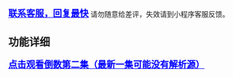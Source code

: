 <a href="https://gitee.com/anjude/public-resource/raw/md-img/TW-TamperMonkey.png" target="_blanck" style="font-size: 18px; color: blue;font-weight: bold;">联系客服，回复最快</a>
请勿随意给差评，失效请到小程序客服反馈。

## 功能详细

<a href="https://www.bilibili.com/bangumi/play/ss28747/?spm_id_from=333.999.0.0" target="_blanck" style="font-size: 18px; color: blue;font-weight: bold;">点击观看倒数第二集（最新一集可能没有解析源）</a>
